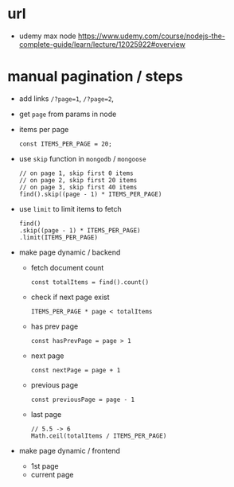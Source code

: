 # url

- udemy max node
  https://www.udemy.com/course/nodejs-the-complete-guide/learn/lecture/12025922#overview

# manual pagination / steps

- add links `/?page=1`, `/?page=2`,
- get `page` from params in node
- items per page
  ```
  const ITEMS_PER_PAGE = 20;
  ```
- use `skip` function in `mongodb` / `mongoose`

  ```
  // on page 1, skip first 0 items
  // on page 2, skip first 20 items
  // on page 3, skip first 40 items
  find().skip((page - 1) * ITEMS_PER_PAGE)
  ```

- use `limit` to limit items to fetch

  ```
  find()
  .skip((page - 1) * ITEMS_PER_PAGE)
  .limit(ITEMS_PER_PAGE)
  ```

- make page dynamic / backend

  - fetch document count
    ```
    const totalItems = find().count()
    ```
  - check if next page exist
    ```
    ITEMS_PER_PAGE * page < totalItems
    ```
  - has prev page
    ```
    const hasPrevPage = page > 1
    ```
  - next page
    ```
    const nextPage = page + 1
    ```
  - previous page
    ```
    const previousPage = page - 1
    ```
  - last page
    ```
    // 5.5 -> 6
    Math.ceil(totalItems / ITEMS_PER_PAGE)
    ```

- make page dynamic / frontend

  - 1st page
  - current page
